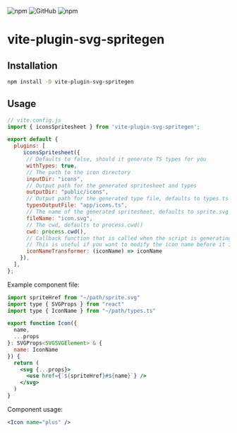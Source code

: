 ![npm](https://img.shields.io/npm/v/vite-plugin-svg-spritegen?style=flat)
![GitHub](https://img.shields.io/github/license/jayalfredprufrock/vite-plugin-svg-spritegen?style=flat)
![npm](https://img.shields.io/npm/dy/vite-plugin-svg-spritegen?style=flat) 

# vite-plugin-svg-spritegen


## Installation
```bash
npm install -D vite-plugin-svg-spritegen
```

## Usage
```javascript
// vite.config.js
import { iconsSpritesheet } from 'vite-plugin-svg-spritegen';

export default {
  plugins: [
     iconsSpritesheet({
      // Defaults to false, should it generate TS types for you
      withTypes: true,
      // The path to the icon directory
      inputDir: "icons",
      // Output path for the generated spritesheet and types
      outputDir: "public/icons",
      // Output path for the generated type file, defaults to types.ts in outputDir
      typesOutputFile: "app/icons.ts",
      // The name of the generated spritesheet, defaults to sprite.svg
      fileName: "icon.svg",
      // The cwd, defaults to process.cwd()
      cwd: process.cwd(),
      // Callback function that is called when the script is generating the icon name
      // This is useful if you want to modify the icon name before it is written to the file
      iconNameTransformer: (iconName) => iconName
    }),
  ],
};
```

Example component file:

```jsx
import spriteHref from "~/path/sprite.svg"
import type { SVGProps } from "react"
import type { IconName } from "~/path/types.ts"

export function Icon({
  name,
  ...props
}: SVGProps<SVGSVGElement> & {
  name: IconName
}) {
  return (
    <svg {...props}>
      <use href={`${spriteHref}#${name}`} />
    </svg>
  )
}
```

Component usage:

```jsx
<Icon name="plus" />
```